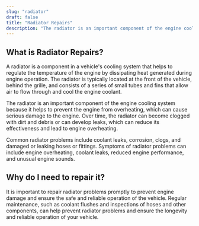 ```yaml
---
slug: "radiator"
draft: false
title: "Radiator Repairs"
description: "The radiator is an important component of the engine cooling system because it helps to prevent the engine from overheating, which can cause serious damage to the engine. Over time, the radiator can become clogged with dirt and debris or can develop leaks, which can reduce its effectiveness and lead to engine overheating."
---
```


## What is Radiator Repairs?

A radiator is a component in a vehicle's cooling system that helps to regulate the temperature of the engine by dissipating heat generated during engine operation. The radiator is typically located at the front of the vehicle, behind the grille, and consists of a series of small tubes and fins that allow air to flow through and cool the engine coolant.

The radiator is an important component of the engine cooling system because it helps to prevent the engine from overheating, which can cause serious damage to the engine. Over time, the radiator can become clogged with dirt and debris or can develop leaks, which can reduce its effectiveness and lead to engine overheating.

Common radiator problems include coolant leaks, corrosion, clogs, and damaged or leaking hoses or fittings. Symptoms of radiator problems can include engine overheating, coolant leaks, reduced engine performance, and unusual engine sounds.

## Why do I need to repair it?

It is important to repair radiator problems promptly to prevent engine damage and ensure the safe and reliable operation of the vehicle. Regular maintenance, such as coolant flushes and inspections of hoses and other components, can help prevent radiator problems and ensure the longevity and reliable operation of your vehicle.
